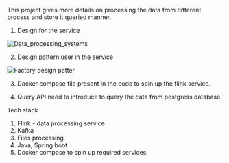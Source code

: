 This project gives more details on processing the data from different process and store it queried manner.

1. Design for the service

![Data_processing_systems](https://user-images.githubusercontent.com/51485939/197243548-8e331b59-54ef-42cb-a6ec-d26419cf1a3b.jpg)

2. Design pattern user in the service

![Factory design patter](https://user-images.githubusercontent.com/51485939/197244778-4e6bb87e-5e0f-4456-b6a6-e6a7681b9545.jpg)

3. Docker compose file present in the code to spin up the flink service.

4. Query API need to introduce to query the data from postgress database.


Tech stack
1. Flink - data processing service
2. Kafka
3. Files processing
4. Java, Spring boot
5. Docker compose to spin up required services. 
